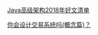 
[Java高级架构2018年好文清单](https://mp.weixin.qq.com/s/LZIntdM58UTM792DANBHlA)

[你会设计交易系统吗(概念篇)？](https://mp.weixin.qq.com/s/tEheAKJwP1woRsvpDvmBVQ)